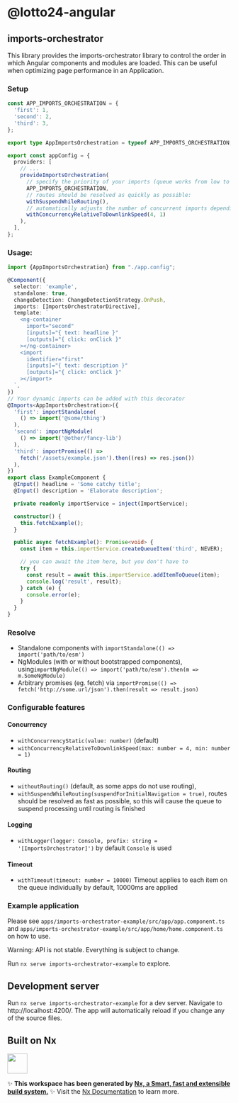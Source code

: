 # @lotto24-angular

## imports-orchestrator

This library provides the imports-orchestrator library to control the order in which Angular components and modules are loaded. This can be useful when optimizing page performance in an Application.

### Setup

```typescript
const APP_IMPORTS_ORCHESTRATION = {
  'first': 1,
  'second': 2,
  'third': 3,
};

export type AppImportsOrchestration = typeof APP_IMPORTS_ORCHESTRATION;

export const appConfig = {
  providers: [
    // ...
    provideImportsOrchestration(
      // specify the priority of your imports (queue works from low to high)
      APP_IMPORTS_ORCHESTRATION,
      // routes should be resolved as quickly as possible:
      withSuspendWhileRouting(),
      // automatically adjusts the number of concurrent imports depending on the client's connection:
      withConcurrencyRelativeToDownlinkSpeed(4, 1)
    ),
  ],
};
```

### Usage:

```typescript
import {AppImportsOrchestration} from "./app.config";

@Component({
  selector: 'example',
  standalone: true,
  changeDetection: ChangeDetectionStrategy.OnPush,
  imports: [ImportsOrchestratorDirective],
  template: `
    <ng-container
      import="second"
      [inputs]="{ text: headline }"
      [outputs]="{ click: onClick }"
    ></ng-container>
    <import 
      identifier="first"
      [inputs]="{ text: description }"
      [outputs]="{ click: onClick }"
    ></import>
  `,
})
// Your dynamic imports can be added with this decorator
@Imports<AppImportsOrchestration>({
  'first': importStandalone(
    () => import('@some/thing')
  ),
  'second': importNgModule(
    () => import('@other/fancy-lib')
  ),
  'third': importPromise(() =>
    fetch('/assets/example.json').then((res) => res.json())
  ),
})
export class ExampleComponent {
  @Input() headline = 'Some catchy title';
  @Input() description = 'Elaborate description';

  private readonly importService = inject(ImportService);

  constructor() {
    this.fetchExample();
  }

  public async fetchExample(): Promise<void> {
    const item = this.importService.createQueueItem('third', NEVER);

    // you can await the item here, but you don't have to
    try {
      const result = await this.importService.addItemToQueue(item);
      console.log('result', result);
    } catch (e) {
      console.error(e);
    }
  }
}
```

### Resolve

- Standalone components with `importStandalone(() => import('path/to/esm')`
- NgModules (with or without bootstrapped components), using`importNgModule(() => import('path/to/esm').then(m => m.SomeNgModule)`
- Arbitrary promises (eg. fetch) via `importPromise(() => fetch('http://some.url/json').then(result => result.json)`

### Configurable features

#### Concurrency
- `withConcurrencyStatic(value: number)` (default)
- `withConcurrencyRelativeToDownlinkSpeed(max: number = 4, min: number = 1)`

#### Routing
- `withoutRouting()` (default, as some apps do not use routing), 
- `withSuspendWhileRouting(suspendForInitialNavigation = true)`, routes should be resolved as fast as possible, so this will cause the queue to suspend processing until routing is finished

#### Logging 
- `withLogger(logger: Console, prefix: string = '[ImportsOrchestrator]')`
by default `Console` is used
 
#### Timeout
- `withTimeout(timeout: number = 10000)`
Timeout applies to each item on the queue individually 
by default, 10000ms are applied

### Example application

Please see `apps/imports-orchestrator-example/src/app/app.component.ts` and `apps/imports-orchestrator-example/src/app/home/home.component.ts` on how to use.

Warning: API is not stable. Everything is subject to change.

Run `nx serve imports-orchestrator-example` to explore.

## Development server

Run `nx serve imports-orchestrator-example` for a dev server. Navigate to http://localhost:4200/. The app will automatically reload if you change any of the source files.

## Built on Nx

<a alt="Nx logo" href="https://nx.dev" target="_blank" rel="noreferrer"><img src="https://raw.githubusercontent.com/nrwl/nx/master/images/nx-logo.png" width="45"></a>

✨ **This workspace has been generated by [Nx, a Smart, fast and extensible build system.](https://nx.dev)** ✨
Visit the [Nx Documentation](https://nx.dev) to learn more.
